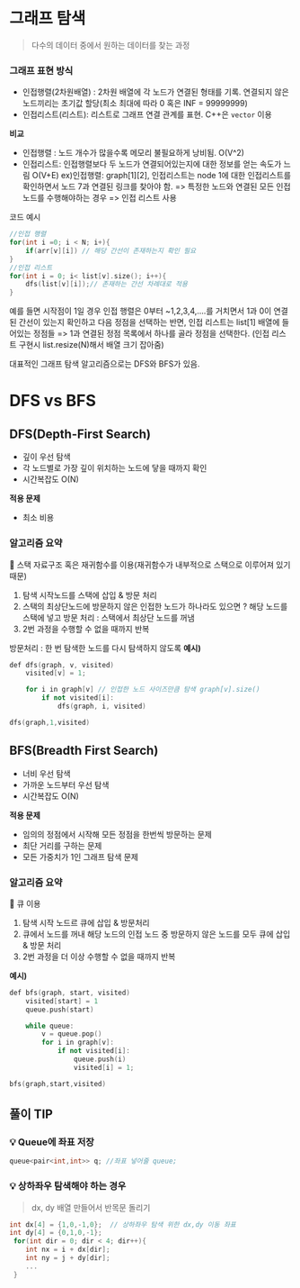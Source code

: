 # 그래프 탐색

> 다수의 데이터 중에서 원하는 데이터를 찾는 과정

### 그래프 표현 방식

- 인접행렬(2차원배열) : 2차원 배열에 각 노드가 연결된 형태를 기록. 연결되지 않은 노드끼리는 초기값 할당(최소 최대에 따라 0 혹은 INF = 99999999)
- 인접리스트(리스트): 리스트로 그래프 연결 관계를 표현. C++은 `vector` 이용

**비교**

- 인접행렬 : 노드 개수가 많을수록 메모리 불필요하게 낭비됨. O(V^2)
- 인접리스트: 인접행렬보다 두 노드가 연결되어있는지에 대한 정보를 얻는 속도가 느림 O(V+E)
  ex)인접행렬: graph[1][2], 인접리스트는 node 1에 대한 인접리스트를 확인하면서 노드 7과 연결된 링크를 찾아야 함.
  => 특정한 노드와 연결된 모든 인접 노드를 수행해야하는 경우 => 인접 리스트 사용

코드 예시

```cpp
//인접 행렬
for(int i =0; i < N; i+){
    if(arr[v][i]) // 해당 간선이 존재하는지 확인 필요
}
//인접 리스트
for(int i = 0; i< list[v].size(); i++){
    dfs(list[v][i]);// 존재하는 간선 차례대로 적용
}
```

예를 들면 시작점이 1일 경우 인접 행렬은 0부터 ~1,2,3,4,....를 거치면서 1과 0이 연결된 간선이 있는지 확인하고 다음 정점을 선택하는 반면,
인접 리스트는 list[1] 배열에 들어있는 정점들 => 1과 연결된 정점 목록에서 하나를 골라 정점을 선택한다.
(인접 리스트 구현시 list.resize(N)해서 배열 크기 잡아줌)

대표적인 그래프 탐색 알고리즘으로는 DFS와 BFS가 있음.

# DFS vs BFS

## DFS(Depth-First Search)

- 깊이 우선 탐색
- 각 노드별로 가장 깊이 위치하는 노드에 닿을 때까지 확인
- 시간복잡도 O(N)

**적용 문제**

- 최소 비용

### 알고리즘 요약

🔑 스택 자료구조 혹은 재귀함수를 이용(재귀함수가 내부적으로 스택으로 이루어져 있기 때문)

1. 탐색 시작노드를 스택에 삽입 & 방문 처리
2. 스택의 최상단노드에 방문하지 않은 인접한 노드가 하나라도 있으면
   ? 해당 노드를 스택에 넣고 방문 처리
   : 스택에서 최상단 노드를 꺼냄
3. 2번 과정을 수행할 수 없을 때까지 반복

방문처리 : 한 번 탐색한 노드를 다시 탐색하지 않도록
**예시)**

```cpp
def dfs(graph, v, visited)
    visited[v] = 1;

    for i in graph[v] // 인접한 노드 사이즈만큼 탐색 graph[v].size()
        if not visited[i]:
            dfs(graph, i, visited)

dfs(graph,1,visited)
```

## BFS(Breadth First Search)

- 너비 우선 탐색
- 가까운 노드부터 우선 탐색
- 시간복잡도 O(N)

**적용 문제**

- 임의의 정점에서 시작해 모든 정점을 한번씩 방문하는 문제
- 최단 거리를 구하는 문제
- 모든 가중치가 1인 그래프 탐색 문제

### 알고리즘 요약

🔑 큐 이용

1. 탐색 시작 노드르 큐에 삽입 & 방문처리
2. 큐에서 노드를 꺼내 해당 노드의 인접 노드 중 방문하지 않은 노드를 모두 큐에 삽입 & 방문 처리
3. 2번 과정을 더 이상 수행할 수 없을 때까지 반복

**예시)**

```cpp
def bfs(graph, start, visited)
    visited[start] = 1
    queue.push(start)

    while queue:
        v = queue.pop()
        for i in graph[v]:
            if not visited[i]:
                queue.push(i)
                visited[i] = 1;

bfs(graph,start,visited)
```

## 풀이 TIP

### 💡 Queue에 좌표 저장

```cpp
queue<pair<int,int>> q; //좌표 넣어줄 queue;
```

### 💡 상하좌우 탐색해야 하는 경우

> dx, dy 배열 만들어서 반목문 돌리기

```cpp
int dx[4] = {1,0,-1,0};  // 상하좌우 탐색 위한 dx,dy 이동 좌표
int dy[4] = {0,1,0,-1};
 for(int dir = 0; dir < 4; dir++){
    int nx = i + dx[dir];
    int ny = j + dy[dir];
    ...
 }

```
